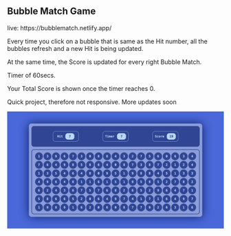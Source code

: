 <h2>Bubble Match Game </h2>
live: https://bubblematch.netlify.app/

<p>Every time you click on a bubble that is same as the Hit number, all the bubbles refresh and a new Hit is being updated.</p>
<p>At the same time, the Score is updated for every right Bubble Match.
<p>Timer of 60secs.</p>
<p>Your Total Score is shown once the timer reaches 0. </p>
<p>Quick project, therefore not responsive. More updates soon</p>
<img src="bubbleMatch.png" alt="Alt Text" width="800">

